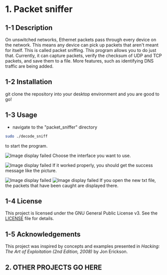 # 1. Packet sniffer
## 1-1 Description
On unswitched networks, Ethernet packets pass through every device on the network. This means any device can pick up packets that aren't meant for itself. This is called packet sniffing. This program allows you to do just that. 
Currently, it can capture packets, verify the checksum of UDP and TCP packets, and save them to a file. More features, such as identifying DNS traffic are being added.

## 1-2 Installation
git clone the repository into your desktop environment and you are good to go!

## 1-3 Usage
- navigate to the "packet_sniffer" directory
```bash 
sudo ./decode_sniff
```
to start the program. 

![Image display failed](http://url/to/img.png)
Choose the interface you want to use.

![Image display failed](http://url/to/img.png)
If it worked properly, you should get the success message like the picture.

![Image display failed](http://url/to/img.png)
![Image display failed](http://url/to/img.png)
If you open the new txt file, the packets that have been caught are displayed there.

## 1-4 License 
This project is licensed under the GNU General Public License v3. See the [LICENSE](packet_sniffer/LICENSE) file for details.

## 1-5 Acknowledgements
This project was inspired by concepts and examples presented in *Hacking: The Art of Exploitation (2nd Edition, 2008)* by Jon Erickson. 

## 2. OTHER PROJECTS GO HERE

